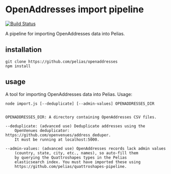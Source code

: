 # OpenAddresses import pipeline
[![Build Status](https://travis-ci.org/pelias/openaddresses.svg?branch=master)](https://travis-ci.org/pelias/openaddresses)

A pipeline for importing OpenAddresses data into Pelias.

## installation
```
git clone https://github.com/pelias/openaddresses
npm install
```

## usage

A tool for importing OpenAddresses data into Pelias. Usage:

```
node import.js [--deduplicate] [--admin-values] OPENADDRESSES_DIR


OPENADDRESSES_DIR: A directory containing OpenAddresses CSV files.

--deduplicate: (advanced use) Deduplicate addresses using the
	OpenVenues deduplicator: https://github.com/openvenues/address_deduper.
	It must be running at localhost:5000.

--admin-values: (advanced use) OpenAddresses records lack admin values
	(country, state, city, etc., names), so auto-fill them
	by querying the Quattroshapes types in the Pelias
	elasticsearch index. You must have imported these using
	https://github.com/pelias/quattroshapes-pipeline.
```
